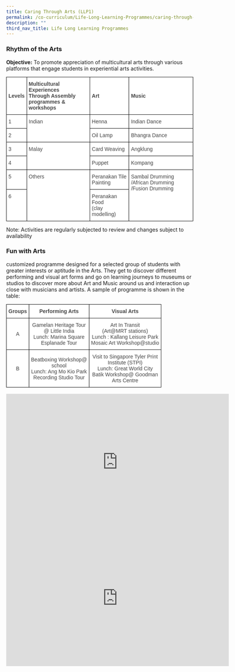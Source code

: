 ```yaml
---
title: Caring Through Arts (LLP1)
permalink: /co-curriculum/Life-Long-Learning-Programmes/caring-through-arts-llp1/
description: ""
third_nav_title: Life Long Learning Programmes
---
```

### Rhythm of the Arts

**Objective:**&nbsp;To&nbsp;promote appreciation of multicultural arts through various platforms that engage students in experiential arts activities.

<style type="text/css">
.tg  {border-collapse:collapse;border-spacing:0;margin:0px auto;}
.tg td{border-color:black;border-style:solid;border-width:1px;font-family:Arial, sans-serif;font-size:14px;
  overflow:hidden;padding:10px 5px;word-break:normal;}
.tg th{border-color:black;border-style:solid;border-width:1px;font-family:Arial, sans-serif;font-size:14px;
  font-weight:normal;overflow:hidden;padding:10px 5px;word-break:normal;}
.tg .tg-2vsp{background-color:#FFF;color:#444;font-weight:bold;text-align:left;vertical-align:middle}
.tg .tg-l7na{background-color:#FFF;color:#444;text-align:left;vertical-align:top}
</style>
<table class="tg">
<tbody>
  <tr>
    <td class="tg-2vsp">Levels</td>
    <td class="tg-2vsp">Multicultural Experiences<br>Through Assembly programmes &amp; workshops</td>
    <td class="tg-2vsp">Art</td>
    <td class="tg-2vsp">Music</td>
  </tr>
  <tr>
    <td class="tg-l7na">1</td>
    <td class="tg-l7na" rowspan="2">Indian</td>
    <td class="tg-l7na">Henna</td>
    <td class="tg-l7na">Indian Dance</td>
  </tr>
  <tr>
    <td class="tg-l7na">2</td>
    <td class="tg-l7na">Oil Lamp</td>
    <td class="tg-l7na">Bhangra Dance</td>
  </tr>
  <tr>
    <td class="tg-l7na">3</td>
    <td class="tg-l7na" rowspan="2">Malay</td>
    <td class="tg-l7na">Card Weaving</td>
    <td class="tg-l7na">Angklung</td>
  </tr>
  <tr>
    <td class="tg-l7na">4</td>
    <td class="tg-l7na">Puppet</td>
    <td class="tg-l7na">Kompang</td>
  </tr>
  <tr>
    <td class="tg-l7na">5</td>
    <td class="tg-l7na" rowspan="2">Others</td>
    <td class="tg-l7na">Peranakan Tile Painting</td>
    <td class="tg-l7na" rowspan="2">Sambal Drumming /African Drumming /Fusion Drumming</td>
  </tr>
  <tr>
    <td class="tg-l7na">6</td>
    <td class="tg-l7na">Peranakan Food<br>(clay modelling)</td>
  </tr>
</tbody>
</table>

Note: Activities are regularly subjected to review and changes subject to availability

### Fun with Arts
customized programme designed for a selected group of students with greater interests or aptitude in the Arts. They get to discover different performing and visual art forms and go on learning journeys to museums or studios to discover more about Art and Music around us and interaction up close with musicians and artists. A sample of programme is shown in the table:


<style type="text/css">
.tg  {border-collapse:collapse;border-spacing:0;margin:0px auto;}
.tg td{border-color:black;border-style:solid;border-width:1px;font-family:Arial, sans-serif;font-size:14px;
  overflow:hidden;padding:10px 5px;word-break:normal;}
.tg th{border-color:black;border-style:solid;border-width:1px;font-family:Arial, sans-serif;font-size:14px;
  font-weight:normal;overflow:hidden;padding:10px 5px;word-break:normal;}
.tg .tg-d8lx{background-color:#FFF;color:#444;font-weight:bold;text-align:center;vertical-align:middle}
.tg .tg-vfvg{background-color:#FFF;color:#444;text-align:center;vertical-align:middle}
</style>
<table class="tg">
<tbody>
  <tr>
    <td class="tg-d8lx">Groups</td>
    <td class="tg-d8lx">Performing Arts</td>
    <td class="tg-d8lx">Visual Arts</td>
  </tr>
  <tr>
    <td class="tg-vfvg">A<br></td>
    <td class="tg-vfvg">Gamelan Heritage Tour<br>@ Little India<br>Lunch: Marina Square<br>Esplanade Tour</td>
    <td class="tg-vfvg">Art In Transit<br>(Art@MRT stations)<br>Lunch : Kallang Leisure Park<br>Mosaic Art Workshop@studio</td>
  </tr>
  <tr>
    <td class="tg-vfvg">B</td>
    <td class="tg-vfvg">Beatboxing Workshop@<br>school<br>Lunch: Ang Mo Kio Park<br>Recording Studio Tour</td>
    <td class="tg-vfvg">Visit to Singapore Tyler Print<br>Institute (STPI)<br>Lunch: Great World City<br>Batik Workshop@ Goodman<br>Arts Centre</td>
  </tr>
</tbody>
</table>

<br>

<center><iframe src="https://docs.google.com/presentation/d/e/2PACX-1vRAEaae3hp8xJu0fqSd3shiQ2g7ca2lnFB1dsqMcayDRH9JUB4rf-HvdvtNwTE8e8tFmfc6r2sXkyRt/embed?start=false&amp;loop=true&amp;delayms=3000" frameborder="0" width="600" height="366" allowfullscreen="true"></iframe></center>

<center><iframe allowfullscreen="true" height="366" width="600" frameborder="0" src="https://docs.google.com/presentation/d/e/2PACX-1vRa3vQTfwH7-TsOccXi06eCg_5yGzEBnkyipLGNPpUUxrxmY3KnHwK_LuRbRQoj5QJjf6NWe3phnV-9/embed?start=false&amp;loop=true&amp;delayms=3000"></iframe></center>